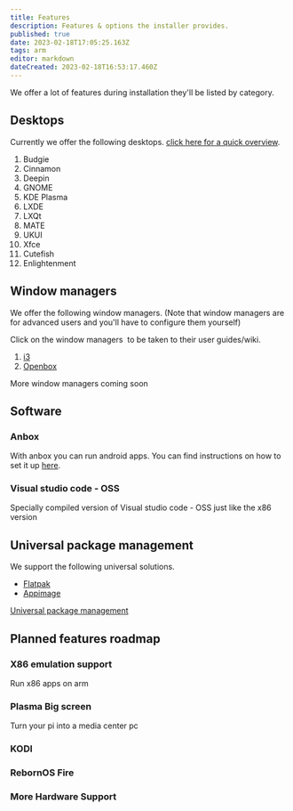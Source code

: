 ```yaml
---
title: Features
description: Features & options the installer provides.
published: true
date: 2023-02-18T17:05:25.163Z
tags: arm
editor: markdown
dateCreated: 2023-02-18T16:53:17.460Z
---
```


We offer a lot of features during installation they'll be listed by category.

## Desktops

Currently we offer the following desktops. [click here for a quick overview](/en/customization/desktops).

1.  Budgie
2.  Cinnamon
3.  Deepin
4.  GNOME
5.  KDE Plasma
6.  LXDE
7.  LXQt
8.  MATE
9.  UKUI
10.  Xfce
11.  Cutefish
12. Enlightenment

## Window managers

We offer the following window managers. (Note that window managers are for advanced users and you'll have to configure them yourself)

Click on the window managers  to be taken to their user guides/wiki.

1.  [i3](https://i3wm.org/docs/userguide)
2.  [Openbox](http://openbox.org/wiki/Help:Contents)

More window managers coming soon
## Software

### Anbox

With anbox you can run android apps. You can find instructions on how to set it up [here](/arm/androidapps). 

### Visual studio code - OSS

Specially compiled version of Visual studio code - OSS just like the x86 version

<!---###
### Box64/Box86

With box64 you can run x86 apps on arm. You can find instructions on how to set it up [here](/arm/androidapps). 

-->

## Universal package management

We support the following universal solutions.

-   [Flatpak](https://flatpak.org)
-   [Appimage](https://appimage.org)

[Universal package management](/en/customization/universal-package-management)


<!--## After install

Wanted an option in the installer but you've already installed please see [RebornOS Fire](/en/apps/rebornosfire). To be able to select them post install!

Please note we do not offer a way to switch file systems after installation.
-->
## Planned features roadmap
### X86 emulation support
Run x86 apps on arm
### Plasma Big screen
Turn your pi into a media center pc
### KODI
### RebornOS Fire
### More Hardware Support